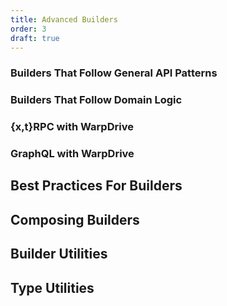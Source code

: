 ```yaml
---
title: Advanced Builders
order: 3
draft: true
---
```


### Builders That Follow General API Patterns

### Builders That Follow Domain Logic

### {x,t}RPC with WarpDrive

### GraphQL with WarpDrive

## Best Practices For Builders

## Composing Builders

## Builder Utilities

## Type Utilities
